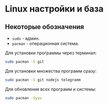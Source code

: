 # Linux настройки и база

## Некоторые обозначения

* `sudo` - админ.
* `pacman` - операционная система.

Для установки программы через терминал: 

```bash
sudo pacman -S git
```

Для установки множества программ сразу:

```bash
sudo pacman -S git nodejs telegramm
```

Для обновления всех программ и системы: 

```bash
sudo pacman -Syyu
```
